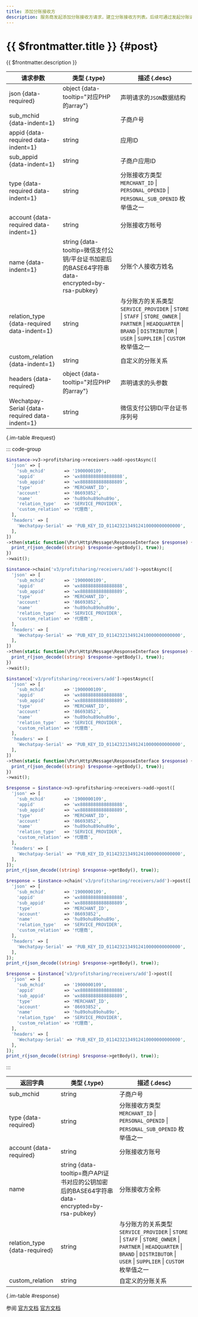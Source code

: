 ```yaml
---
title: 添加分账接收方
description: 服务商发起添加分账接收方请求，建立分账接收方列表。后续可通过发起分账请求，将分账方商户结算后的资金，分到该分账接收方
---
```


# {{ $frontmatter.title }} {#post}

{{ $frontmatter.description }}

| 请求参数 | 类型 {.type} | 描述 {.desc}
| --- | --- | ---
| json {data-required} | object {data-tooltip="对应PHP的array"} | 声明请求的`JSON`数据结构
| sub_mchid {data-indent=1} | string | 子商户号
| appid {data-required data-indent=1} | string | 应用ID
| sub_appid {data-indent=1} | string | 子商户应用ID
| type {data-required data-indent=1} | string | 分账接收方类型<br/>`MERCHANT_ID` \| `PERSONAL_OPENID` \| `PERSONAL_SUB_OPENID` 枚举值之一
| account {data-required data-indent=1} | string | 分账接收方帐号
| name {data-indent=1} | string {data-tooltip=微信支付公钥/平台证书加密后的BASE64字符串 data-encrypted=by-rsa-pubkey} | 分账个人接收方姓名
| relation_type {data-required data-indent=1} | string | 与分账方的关系类型<br/>`SERVICE_PROVIDER` \| `STORE` \| `STAFF` \| `STORE_OWNER` \| `PARTNER` \| `HEADQUARTER` \| `BRAND` \| `DISTRIBUTOR` \| `USER` \| `SUPPLIER` \| `CUSTOM` 枚举值之一
| custom_relation {data-indent=1} | string | 自定义的分账关系
| headers {data-required} | object {data-tooltip="对应PHP的array"} | 声明请求的头参数
| Wechatpay-Serial {data-required data-indent=1} | string | 微信支付公钥ID/平台证书序列号

{.im-table #request}

::: code-group

```php [异步纯链式]
$instance->v3->profitsharing->receivers->add->postAsync([
  'json' => [
    'sub_mchid'       => '1900000109',
    'appid'           => 'wx8888888888888888',
    'sub_appid'       => 'wx8888888888888889',
    'type'            => 'MERCHANT_ID',
    'account'         => '86693852',
    'name'            => 'hu89ohu89ohu89o',
    'relation_type'   => 'SERVICE_PROVIDER',
    'custom_relation' => '代理商',
  ],
  'headers' => [
    'Wechatpay-Serial' => 'PUB_KEY_ID_0114232134912410000000000000',
  ],
])
->then(static function(\Psr\Http\Message\ResponseInterface $response) {
  print_r(json_decode((string) $response->getBody(), true));
})
->wait();
```

```php [异步声明式]
$instance->chain('v3/profitsharing/receivers/add')->postAsync([
  'json' => [
    'sub_mchid'       => '1900000109',
    'appid'           => 'wx8888888888888888',
    'sub_appid'       => 'wx8888888888888889',
    'type'            => 'MERCHANT_ID',
    'account'         => '86693852',
    'name'            => 'hu89ohu89ohu89o',
    'relation_type'   => 'SERVICE_PROVIDER',
    'custom_relation' => '代理商',
  ],
  'headers' => [
    'Wechatpay-Serial' => 'PUB_KEY_ID_0114232134912410000000000000',
  ],
])
->then(static function(\Psr\Http\Message\ResponseInterface $response) {
  print_r(json_decode((string) $response->getBody(), true));
})
->wait();
```

```php [异步属性式]
$instance['v3/profitsharing/receivers/add']->postAsync([
  'json' => [
    'sub_mchid'       => '1900000109',
    'appid'           => 'wx8888888888888888',
    'sub_appid'       => 'wx8888888888888889',
    'type'            => 'MERCHANT_ID',
    'account'         => '86693852',
    'name'            => 'hu89ohu89ohu89o',
    'relation_type'   => 'SERVICE_PROVIDER',
    'custom_relation' => '代理商',
  ],
  'headers' => [
    'Wechatpay-Serial' => 'PUB_KEY_ID_0114232134912410000000000000',
  ],
])
->then(static function(\Psr\Http\Message\ResponseInterface $response) {
  print_r(json_decode((string) $response->getBody(), true));
})
->wait();
```

```php [同步纯链式]
$response = $instance->v3->profitsharing->receivers->add->post([
  'json' => [
    'sub_mchid'       => '1900000109',
    'appid'           => 'wx8888888888888888',
    'sub_appid'       => 'wx8888888888888889',
    'type'            => 'MERCHANT_ID',
    'account'         => '86693852',
    'name'            => 'hu89ohu89ohu89o',
    'relation_type'   => 'SERVICE_PROVIDER',
    'custom_relation' => '代理商',
  ],
  'headers' => [
    'Wechatpay-Serial' => 'PUB_KEY_ID_0114232134912410000000000000',
  ],
]);
print_r(json_decode((string) $response->getBody(), true));
```

```php [同步声明式]
$response = $instance->chain('v3/profitsharing/receivers/add')->post([
  'json' => [
    'sub_mchid'       => '1900000109',
    'appid'           => 'wx8888888888888888',
    'sub_appid'       => 'wx8888888888888889',
    'type'            => 'MERCHANT_ID',
    'account'         => '86693852',
    'name'            => 'hu89ohu89ohu89o',
    'relation_type'   => 'SERVICE_PROVIDER',
    'custom_relation' => '代理商',
  ],
  'headers' => [
    'Wechatpay-Serial' => 'PUB_KEY_ID_0114232134912410000000000000',
  ],
]);
print_r(json_decode((string) $response->getBody(), true));
```

```php [同步属性式]
$response = $instance['v3/profitsharing/receivers/add']->post([
  'json' => [
    'sub_mchid'       => '1900000109',
    'appid'           => 'wx8888888888888888',
    'sub_appid'       => 'wx8888888888888889',
    'type'            => 'MERCHANT_ID',
    'account'         => '86693852',
    'name'            => 'hu89ohu89ohu89o',
    'relation_type'   => 'SERVICE_PROVIDER',
    'custom_relation' => '代理商',
  ],
  'headers' => [
    'Wechatpay-Serial' => 'PUB_KEY_ID_0114232134912410000000000000',
  ],
]);
print_r(json_decode((string) $response->getBody(), true));
```

:::

| 返回字典 | 类型 {.type} | 描述 {.desc}
| --- | --- | ---
| sub_mchid | string | 子商户号
| type {data-required} | string | 分账接收方类型<br/>`MERCHANT_ID` \| `PERSONAL_OPENID` \| `PERSONAL_SUB_OPENID` 枚举值之一
| account {data-required} | string | 分账接收方账号
| name | string {data-tooltip=商户API证书对应的公钥加密后的BASE64字符串 data-encrypted=by-rsa-pubkey} | 分账接收方全称
| relation_type {data-required} | string | 与分账方的关系类型<br/>`SERVICE_PROVIDER` \| `STORE` \| `STAFF` \| `STORE_OWNER` \| `PARTNER` \| `HEADQUARTER` \| `BRAND` \| `DISTRIBUTOR` \| `USER` \| `SUPPLIER` \| `CUSTOM` 枚举值之一
| custom_relation | string | 自定义的分账关系

{.im-table #response}

参阅 [官方文档](https://pay.weixin.qq.com/doc/v3/merchant/4012528995) [官方文档](https://pay.weixin.qq.com/doc/v3/partner/4012690944)
